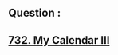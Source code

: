 ## Question : 
<h2> <a href="https://leetcode.com/problems/my-calendar-iii/">732. My Calendar III</a>
